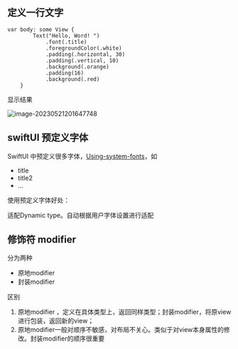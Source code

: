 ## 定义一行文字

```
var body: some View {
        Text("Hello, Word! ")
            .font(.title)
            .foregroundColor(.white)
            .padding(.horizontal, 30)
            .padding(.vertical, 10)
            .background(.orange)
            .padding(16)
            .background(.red)
    }
```

显示结果

![image-20230521201647748](http://xingyajie.oss-cn-hangzhou.aliyuncs.com/uPic/image-20230521201647748.png)

## swiftUI 预定义字体

SwiftUI 中预定义很多字体，[Using-system-fonts](https://developer.apple.com/design/human-interface-guidelines/typography#Using-system-fonts)，如

- title
- title2
- ...

使用预定义字体好处：

适配Dynamic type。自动根据用户字体设置进行适配

## 修饰符 modifier

分为两种

- 原地modifier
- 封装modifier

区别

1. 原地modifier ，定义在具体类型上，返回同样类型；封装modifier，将原view进行包装，返回新的view；
2. 原地modifier一般对顺序不敏感，对布局不关心。类似于对view本身属性的修改。封装modifier的顺序很重要




